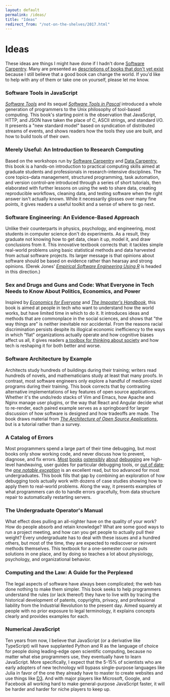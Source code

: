 ```yaml
---
layout: default
permalink: /ideas/
title: "Ideas"
redirect_from: "/not-on-the-shelves/2017.html"
---
```


# Ideas

These ideas are things I might have done if I hadn't done [Software Carpentry](http://carpentries.org).
Many are presented as [descriptions of books that don't yet exist]({{site.github.url}}/talks/not-on-the-shelves/)
because I still believe that a good book can change the world.
If you'd like to help with any of them or take one on yourself, please let me know.

### Software Tools in JavaScript

*[Software Tools](http://www.amazon.com/Software-Tools-Brian-W-Kernighan/dp/020103669X/)*
and its sequel *[Software Tools in Pascal](http://www.amazon.com/Software-Tools-Pascal-Brian-Kernighan/dp/0201103427/)*
introduced a whole generation of programmers to the Unix philosophy of tool-based computing.
This book's starting point is the observation that JavaScript, HTTP, and JSON have taken the place of C, ASCII strings, and standard I/O.
It presents a "new standard model" based on syndication of distributed streams of events,
and shows readers how the tools they use are built,
and how to build tools of their own.

### Merely Useful: An Introduction to Research Computing

Based on the workshops run by [Software Carpentry](https://software-carpentry.org) and [Data Carpentry](http://datacarpentry.org),
this book is a hands-on introduction to practical computing skills
aimed at graduate students and professionals in research-intensive disciplines.
The core topics–data management, structured programming, task automation, and version control–are introduced
through a series of short tutorials,
then elaborated with further lessons on using the web to share data,
creating reproducible workflows,
cleaning data,
and testing software when the right answer isn't actually known.
While it necessarily glosses over many fine points,
it gives readers a useful toolkit and a sense of where to go next.

### Software Engineering: An Evidence-Based Approach

Unlike their counterparts in physics, psychology, and engineering,
most students in computer science don't do experiments.
As a result,
they graduate not knowing how to get data,
clean it up,
model it,
and draw conclusions from it.
This innovative textbook corrects that:
it tackles simple real-world problems using basic statistical methods
and data harvested from actual software projects.
Its larger message is that opinions about software should be based on evidence
rather than hearsay and strong opinions.
(Derek Jones' *[Empirical Software Engineering Using R](http://www.knosof.co.uk/ESEUR/)*
is headed in this direction.)

### Sex and Drugs and Guns and Code: What Everyone in Tech Needs to Know About Politics, Economics, and Power

Inspired by
*[Economics for Everyone](https://www.amazon.com/Economics-Everyone-Second-Short-Capitalism/dp/0745335780/)*
and
*[The Imposter's Handbook](https://bigmachine.io/products/the-imposters-handbook)*,
this book is aimed at people in tech who want to understand how the world works,
but have limited time in which to do it.
It introduces ideas and methods that are commonplace in the social sciences,
and shows that "the way things are" is neither inevitable nor accidental.
From the reasons racial discrimination persists despite its illogical economic inefficiency
to the ways in which "flat" organizations actually operate and how cognitive biases affect us all,
it gives readers [a toolbox for thinking about society]({{site.github.url}}/reading/)
and how tech is reshaping it for both better and worse.

### Software Architecture by Example

Architects study hundreds of buildings during their training;
writers read hundreds of novels,
and mathematicians study at least that many proofs.
In contrast,
most software engineers only explore a handful of medium-sized programs during their training.
This book corrects that by contrasting alternative implementations of key features of open source applications.
Whether it's the undo/redo stacks of Vim and Emacs,
how Apache and Nginx manage user plugins,
or the way that React and Angular decide what to re-render,
each paired example serves as a springboard for larger discussion of how software is designed
and how tradeoffs are made.
The book draws material from *[The Architecture of Open Source Applications](http://aosabook.org)*,
but is a tutorial rather than a survey.

### A Catalog of Errors

Most programmers spend a large part of their time debugging,
but most books only show working code,
and never discuss how to prevent, diagnose, and fix errors.
[Most](http://www.amazon.com/Debugging-Indispensable-Software-Hardware-Problems/dp/0814474578/)
[books](http://www.amazon.com/Debugging-Thinking-Multidisciplinary-Approach-Technologies/dp/1555583075/)
[ostensibly](http://www.amazon.com/Debug-It-Prevent-Pragmatic-Programmers/dp/193435628X/)
[about](http://www.amazon.com/The-Developers-Guide-Debugging-Edition/dp/1470185520/)
[debugging](http://www.amazon.com/The-Art-Debugging-GDB-Eclipse/dp/1593271743/)
are high-level handwaving,
user guides for particular debugging tools,
or [out of date](http://www.amazon.com/Find-Bug-Book-Incorrect-Programs/dp/0321223918/);
the *[one notable exception](http://www.amazon.com/Why-Programs-Fail-Second-Edition/dp/0123745152/)*
is an excellent read,
but too advanced for most undergraduates.
This book fills that gap by combining an exploration of how debugging tools actually work
with dozens of case studies showing how to apply them to real-world problems.
Along the way,
it presents examples of what programmers can do to handle errors gracefully,
from data structure repair to automatically restarting servers.

### The Undergraduate Operator's Manual

What effect does pulling an all-nighter have on the quality of your work?
How do people absorb and retain knowledge?
What are some good ways to run a project meeting,
and how can you get people to actually pull their weight?
Every undergraduate has to deal with these issues and a hundred others,
but most of the time,
they are expected to rediscover or reinvent methods themselves.
This textbook for a one-semester course puts solutions in one place,
and by doing so teaches a lot about physiology, psychology, and organizational behavior.

### Computing and the Law: A Guide for the Perplexed

The legal aspects of software have always been complicated;
the web has done nothing to make them simpler.
This book seeks to help programmers understand the rules (or lack thereof)
they have to live with
by tracing the historical development of patents, copyrights, privacy, and professional liability
from the Industrial Revolution to the present day.
Aimed squarely at people with no prior exposure to legal terminology,
it explains concepts clearly and provides examples for each.

### Numerical JavaScript

Ten years from now,
I believe that JavaScript (or a derivative like TypeScript)
will have supplanted Python and R
as the language of choice for people doing leading-edge open scientific computing,
because no matter what else programmers use,
they eventually have to learn JavaScript.
More specifically,
I expect that the 5-15% of scientists who are early adopters of new technology
will bypass single-purpose languages like Julia
in favor of the one they already have to master
to create websites and use things like [D3](https://d3js.org/).
And with major players like Microsoft, Google, and Facebook all working hard
to make general-purpose JavaScript faster,
it will be harder and harder for niche players to keep up.
